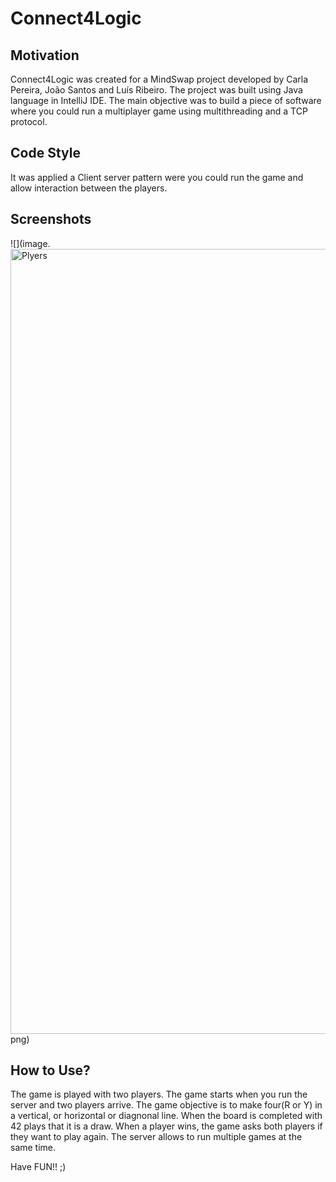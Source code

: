 # Connect4Logic



## Motivation

Connect4Logic was created for a MindSwap project developed by Carla Pereira, João Santos and Luís Ribeiro.
The project was built using Java language in IntelliJ IDE.
The main objective was to build a piece of software where you could run a multiplayer game using multithreading and a TCP protocol.


## Code Style

It was applied a Client server pattern were you could run the game and allow interaction between the players.


## Screenshots
![](image.<img width="1256" alt="Plyers" src="https://user-images.githubusercontent.com/104978602/186027135-5a406651-3b22-4369-b705-4795f80f531a.png">
png) 



## How to Use?

The game is played with two players. The game starts when you run the server and two players arrive.
The game objective is to make four(R or Y) in a vertical, or horizontal or diagnonal line.
When the board is completed with 42 plays that it is a draw.
When a player wins, the game asks both players if they want to play again.
The server allows to run multiple games at the same time.

Have FUN!! ;)
